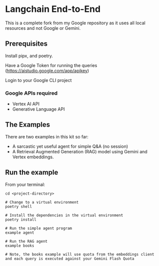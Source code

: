 <!--
 Copyright 2024 Ryan McGuinness, LLC
 
 Licensed under the Apache License, Version 2.0 (the "License");
 you may not use this file except in compliance with the License.
 You may obtain a copy of the License at
 
     https://www.apache.org/licenses/LICENSE-2.0
 
 Unless required by applicable law or agreed to in writing, software
 distributed under the License is distributed on an "AS IS" BASIS,
 WITHOUT WARRANTIES OR CONDITIONS OF ANY KIND, either express or implied.
 See the License for the specific language governing permissions and
 limitations under the License.
-->
# Langchain End-to-End

This is a complete fork from my Google repository as it uses
all local resources and not Google or Gemini.

## Prerequisites

Install pipx, and poetry.

Have a Google Token for running the queries (https://aistudio.google.com/app/apikey)

Login to your Google CLI project

### Google APIs required

* Vertex AI API
* Generative Language API

## The Examples

There are two examples in this kit so far:

* A sarcastic yet useful agent for simple Q&A (no session)
* A Retrieval Augmented Generation (RAG) model using Gemini and Vertex embeddings.

## Run the example

From your terminal:

```shell
cd <project-directory>

# Change to a virtual environment
poetry shell

# Install the dependencies in the virtual environment
poetry install

# Run the simple agent program
example agent 

# Run the RAG agent
example books

# Note, the books example will use quota from the embeddings client and each query is executed against your Gemini Flash Quota
```
